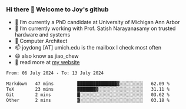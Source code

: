 ### Hi there 👋 Welcome to Joy's github

- 🔭 I’m currently a PhD candidate at University of Michigan Ann Arbor
- 🌱 I’m currently working with Prof. Satish Narayanasamy on trusted hardware and systems
- 👯 Computer Architect
- 📫 joydong [AT] umich.edu is the mailbox I check most often
- 😄 also know as jiao_chew
- 💬 read more at [my website](https://joydddd.github.io/)
<!--START_SECTION:waka-->

```txt
From: 06 July 2024 - To: 13 July 2024

Markdown   47 mins         ███████████████▓░░░░░░░░░   62.09 %
TeX        23 mins         ███████▓░░░░░░░░░░░░░░░░░   31.11 %
Git        2 mins          █░░░░░░░░░░░░░░░░░░░░░░░░   03.62 %
Other      2 mins          ▓░░░░░░░░░░░░░░░░░░░░░░░░   03.18 %
```

<!--END_SECTION:waka-->

